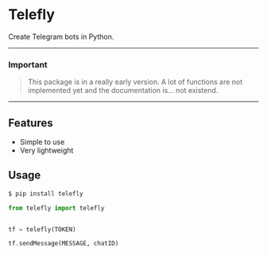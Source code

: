 # Telefly
Create Telegram bots in Python.

---

### Important
> This package is in a really early version. A lot of functions are not implemented yet and the documentation is... not existend.

---


## Features
- Simple to use
- Very lightweight

## Usage

```bash
$ pip install telefly
```

```python
from telefly import telefly


tf = telefly(TOKEN)

tf.sendMessage(MESSAGE, chatID)

```

